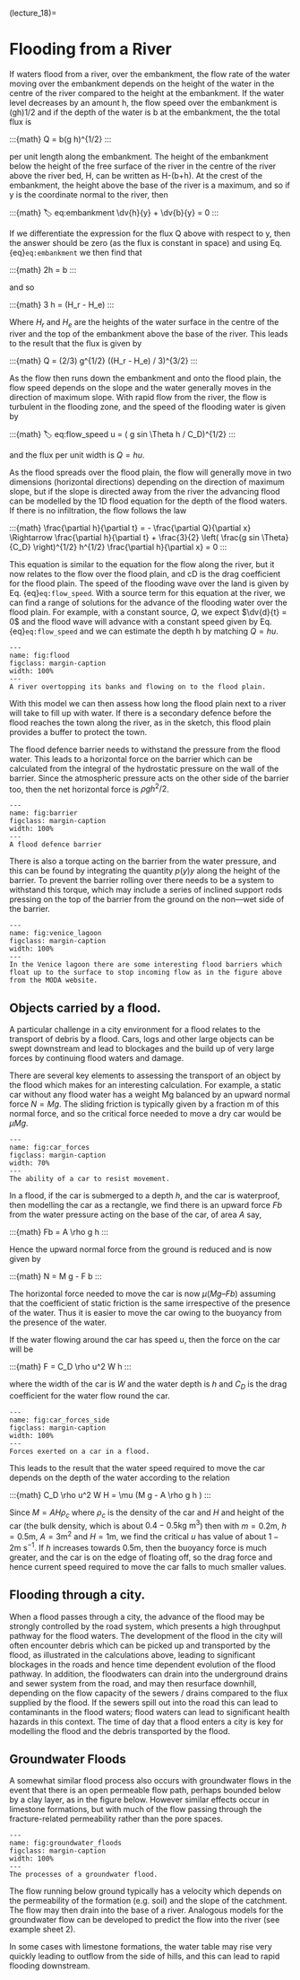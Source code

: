 (lecture_18)=
# Flooding from a River

If waters flood from a river, over the embankment, the flow rate of the water moving over the embankment depends on the height of the water in the centre of the river compared to the height at the embankment. If the water level decreases by an amount h, the flow speed over the embankment is (gh)1/2  and if the depth of the water is b at the embankment, the the total flux is 

:::{math}
Q = b(g h)^{1/2}
:::

per unit length along the embankment. The height of the embankment below the height of the free surface of the river in the centre of the river above the river bed, H, can be written as H-(b+h). At the crest of the embankment, the height above the base of the river is a maximum, and so if y is the coordinate normal to the river, then

:::{math}
:label: eq:embankment
\dv{h}{y} + \dv{b}{y} = 0
:::

If we differentiate the expression for the flux Q above with respect to y, then the answer should be zero (as the flux is constant in space) and using Eq. {eq}`eq:embankment` we then find that

:::{math}
2h = b
:::

and so

:::{math}
3 h = (H_r - H_e)
:::

Where $H_r$ and $H_e$ are the heights of the water surface in the centre of the river and the top of the embankment above the base of the river. This leads to the result that the flux is given by 

:::{math}
Q = (2/3) g^{1/2} ((H_r - H_e) / 3)^{3/2}
:::

As the flow then runs down the embankment and onto the flood plain, the flow speed depends on the slope and the water generally moves in the direction of maximum slope. With rapid flow from the river, the flow is turbulent in the flooding zone, and the speed of the flooding water is given by

:::{math}
:label: eq:flow_speed
u = ( g sin \Theta h / C_D)^{1/2}
:::

and the flux per unit width is $Q = hu$.

As the flood spreads over the flood plain, the flow will generally move in two dimensions (horizontal directions) depending on the direction of maximum slope, but if the slope is directed away from the river the advancing flood can be modelled by the 1D flood equation for the depth of the flood waters. If there is no infiltration, the flow follows the law

:::{math}
\frac{\partial h}{\partial t} = - \frac{\partial Q}{\partial x}
\Rightarrow \frac{\partial h}{\partial t} + \frac{3}{2} \left( \frac{g sin \Theta}{C_D} \right)^{1/2} h^{1/2} \frac{\partial h}{\partial x} = 0
:::

This equation is similar to the equation for the flow along the river, but it now relates to the flow over the flood plain, and cD is the drag coefficient for the flood plain. The speed of the flooding wave over the land is given by Eq. {eq}`eq:flow_speed`. With a source term for this equation at the river, we can find a range of solutions for the advance of the flooding water over the flood plain. For example, with a constant source, $Q$, we expect $\dv{d}{t} = 0$ and the flood wave will advance with a constant speed given by Eq. {eq}`eq:flow_speed` and we can estimate the depth h by matching $Q = hu$. 

```{figure} ./figures/flood.png
---
name: fig:flood
figclass: margin-caption
width: 100%
---
A river overtopping its banks and flowing on to the flood plain.
```

With this model we can then assess how long the flood plain next to a river will take to fill up with water. If there is a secondary defence before the flood reaches the town along the river, as in the sketch, this flood plain provides a buffer to protect the town. 

The flood defence barrier needs to withstand the pressure from the flood water. This leads to a horizontal force on the barrier which can be calculated from the integral of the hydrostatic pressure on the wall of the barrier. Since the atmospheric pressure acts on the other side of the barrier too, then the net horizontal force is $\rho gh^2/2$.

```{figure} ./figures/barrier.png
---
name: fig:barrier
figclass: margin-caption
width: 100%
---
A flood defence barrier
```

There is also a torque acting on the barrier from the water pressure, and this can be found by integrating the quantity $p(y)y$ along the height of the barrier. To prevent the barrier rolling over there needs to be a system to withstand this torque, which may include a series of inclined support rods pressing on the top of the barrier from the ground on the non—wet side of the barrier. 

```{figure} ./figures/venice_lagoon.png
---
name: fig:venice_lagoon
figclass: margin-caption
width: 100%
---
In the Venice lagoon there are some interesting flood barriers which float up to the surface to stop incoming flow as in the figure above from the MODA website.
```

## Objects carried by a flood.

A particular challenge in a city environment for a flood relates to the transport of debris by a flood. Cars, logs and other large objects can be swept downstream and lead to blockages and the build up of very large forces by continuing flood waters and damage. 

There are several key elements to assessing the transport of an object by the flood which makes for an interesting calculation. For example, a static car without any flood water has a weight Mg balanced by an upward normal force $N = Mg$. The sliding friction is typically given by a fraction m of this normal force, and so the critical force needed to move a dry car would be $\mu Mg$. 

```{figure} ./figures/car_forces.png
---
name: fig:car_forces
figclass: margin-caption
width: 70%
---
The ability of a car to resist movement.
```

In a flood, if the car is submerged to a depth $h$, and the car is waterproof, then modelling the car as a rectangle, we find there is an upward force $Fb$ from the water pressure acting on the base of the car, of area $A$ say,

:::{math}
Fb = A \rho g h
:::

Hence the upward normal force from the ground is reduced and is now given by

:::{math}
N = M g - F b
:::

The horizontal force needed to move the car is now $\mu (Mg – Fb)$ assuming that the coefficient of static friction is the same irrespective of the presence of the water. Thus it is easier to move the car owing to the buoyancy from the presence of the water.

If the water flowing around the car has speed u, then the force on the car will be

:::{math}
F = C_D \rho u^2 W h
:::

where the width of the car is $W$ and the water depth is $h$ and $C_D$ is the drag coefficient for the water flow round the car.

```{figure} ./figures/car_forces_side.png
---
name: fig:car_forces_side
figclass: margin-caption
width: 100%
---
Forces exerted on a car in a flood.
```

This leads to the result that the water speed required to move the car depends on the depth of the water according to the relation

:::{math}
C_D \rho u^2 W H = \mu (M g - A \rho g h )
:::

Since $M = AH \rho_c$ where $\rho_c$ is the density of the car and $H$ and height of the car (the bulk density, which is about $0.4-0.5 \mathrm{kg~m^3}$) then with $m =0.2  \mathrm{m}$, $h = 0.5 \mathrm{m}$, $A = 3  \mathrm{m^2}$ and $H = 1  \mathrm{m}$, we find the critical $u$ has value of about $1-2  \mathrm{m~s^{-1}}$. If $h$ increases towards $0.5 \mathrm{m}$, then the buoyancy force is much greater, and the car is on the edge of floating off, so the drag force and hence current speed required to move the car falls to much smaller values.

## Flooding through a city.

When a flood passes through a city, the advance of the flood may be strongly controlled by the road system, which presents a high throughput pathway for the flood waters. The development of the flood in the city will often encounter debris which can be picked up and transported by the flood, as illustrated in the calculations above, leading to significant blockages in the roads and hence time dependent evolution of the flood pathway. In addition, the floodwaters can drain into the underground drains and sewer system from the road, and may then resurface downhill, depending on the flow capacity of the sewers / drains compared to the flux supplied by the flood. If the sewers spill out into the road this can lead to contaminants in the flood waters; flood waters can lead to significant health hazards in this context. The time of day that a flood enters a city is key for modelling the flood and the debris transported by the flood.

## Groundwater Floods

A somewhat similar flood process also occurs with groundwater flows in the event that there is an open permeable flow path, perhaps bounded below by a clay layer, as in the figure below. However similar effects occur in limestone formations, but with much of the flow passing through the fracture-related permeability rather than the pore spaces.

```{figure} ./figures/groundwater_floods.png
---
name: fig:groundwater_floods
figclass: margin-caption
width: 100%
---
The processes of a groundwater flood.
```

The flow running below ground typically has a velocity which depends on the permeability of the formation (e.g. soil) and the slope of the catchment. The flow may then drain into the base of a river. Analogous models for the groundwater flow can be developed to predict the flow into the river (see example sheet 2). 

In some cases with limestone formations, the water table may rise very quickly leading to outflow from the side of hills, and this can lead to rapid flooding downstream.  